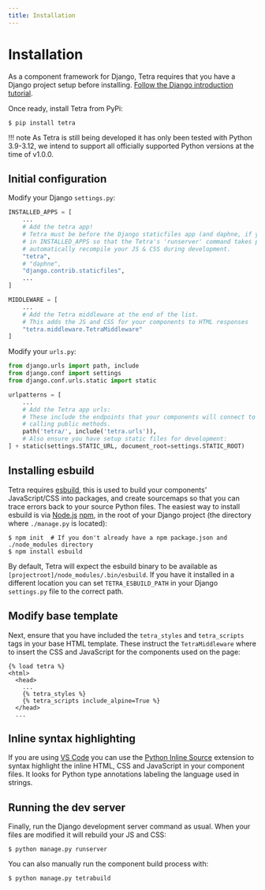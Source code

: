 ```yaml
---
title: Installation
---
```


# Installation

As a component framework for Django, Tetra requires that you have a Django project setup before installing. [Follow the Django introduction tutorial](https://docs.djangoproject.com/en/4.2/intro/tutorial01/).

Once ready, install Tetra from PyPi:

```
$ pip install tetra
```

!!! note
    As Tetra is still being developed it has only been tested with Python 3.9-3.12, we intend to support all officially supported Python versions at the time of v1.0.0.

## Initial configuration

Modify your Django `settings.py`:

``` python
INSTALLED_APPS = [
    ...
    # Add the tetra app!
    # Tetra must be before the Django staticfiles app (and daphne, if you use it) 
    # in INSTALLED_APPS so that the Tetra's 'runserver' command takes precedence as it will 
    # automatically recompile your JS & CSS during development.
    "tetra",
    # "daphne",
    "django.contrib.staticfiles",
    ...
]

MIDDLEWARE = [
    ...
    # Add the Tetra middleware at the end of the list.
    # This adds the JS and CSS for your components to HTML responses
    "tetra.middleware.TetraMiddleware"
]
```

Modify your `urls.py`:

``` python
from django.urls import path, include
from django.conf import settings
from django.conf.urls.static import static

urlpatterns = [
    ...
    # Add the Tetra app urls:
    # These include the endpoints that your components will connect to when 
    # calling public methods.
    path('tetra/', include('tetra.urls')),
    # Also ensure you have setup static files for development:
] + static(settings.STATIC_URL, document_root=settings.STATIC_ROOT)
```

## Installing esbuild

Tetra requires [esbuild](https://esbuild.github.io), this is used to build your components' JavaScript/CSS into packages, and create sourcemaps so that you can trace errors back to your source Python files. The easiest way to install esbuild is via [Node.js](https://nodejs.org) [npm](https://www.npmjs.com), in the root of your Django project (the directory where `./manage.py` is located):

```
$ npm init  # If you don't already have a npm package.json and ./node_modules directory
$ npm install esbuild
```

By default, Tetra will expect the esbuild binary to be available as `[projectroot]/node_modules/.bin/esbuild`. If you have it installed in a different location you can set `TETRA_ESBUILD_PATH` in your Django `settings.py` file to the correct path.

## Modify base template

Next, ensure that you have included the `tetra_styles` and `tetra_scripts` tags in your base HTML template. These instruct the `TetraMiddleware` where to insert the CSS and JavaScript for the components used on the page:

``` django
{% load tetra %}
<html>
  <head>
    ...
    {% tetra_styles %}
    {% tetra_scripts include_alpine=True %}
  </head>
  ...
```

## Inline syntax highlighting

If you are using [VS Code](https://code.visualstudio.com) you can use the [Python Inline Source](https://marketplace.visualstudio.com/items?itemName=samwillis.python-inline-source) extension to syntax highlight the inline HTML, CSS and JavaScript in your component files. It looks for Python type annotations labeling the language used in strings.

## Running the dev server

Finally, run the Django development server command as usual. When your files are modified it will rebuild your JS and CSS:

```
$ python manage.py runserver
```

You can also manually run the component build process with:

```
$ python manage.py tetrabuild
```
